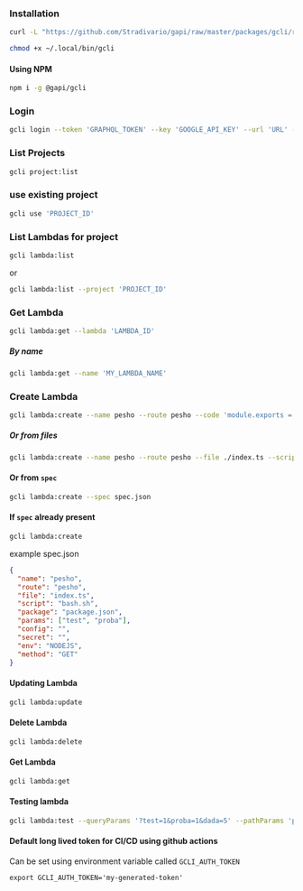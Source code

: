 ### Installation

```bash
curl -L "https://github.com/Stradivario/gapi/raw/master/packages/gcli/release/gcli-linux" -o ~/.local/bin/gcli
```

```bash
chmod +x ~/.local/bin/gcli
```

#### Using NPM

```bash
npm i -g @gapi/gcli
```

### Login

```bash
gcli login --token 'GRAPHQL_TOKEN' --key 'GOOGLE_API_KEY' --url 'URL' --uploadUrl 'UPLOAD_URL
```

### List Projects

```bash
gcli project:list
```

### use existing project

```bash
gcli use 'PROJECT_ID'
```

### List Lambdas for project

```bash
gcli lambda:list
```

or

```bash
gcli lambda:list --project 'PROJECT_ID'
```

### Get Lambda

```bash
gcli lambda:get --lambda 'LAMBDA_ID'
```

##### By name

```bash
gcli lambda:get --name 'MY_LAMBDA_NAME'
```

### Create Lambda

```bash
gcli lambda:create --name pesho --route pesho --code 'module.exports = async (context) => ({ status: 200, body: "Hello, world!", headers: { "Access-Control-Allow-Origin": "https://graphql-server.com"}})'
```

##### Or from files

```bash
gcli lambda:create --name pesho --route pesho --file ./index.ts --script ./bash.sh --package ./package.json
```

#### Or from `spec`

```bash
gcli lambda:create --spec spec.json
```

#### If `spec` already present

```bash
gcli lambda:create
```

example spec.json

```json
{
  "name": "pesho",
  "route": "pesho",
  "file": "index.ts",
  "script": "bash.sh",
  "package": "package.json",
  "params": ["test", "proba"],
  "config": "",
  "secret": "",
  "env": "NODEJS",
  "method": "GET"
}
```

#### Updating Lambda

```bash
gcli lambda:update
```

#### Delete Lambda

```bash
gcli lambda:delete
```

#### Get Lambda

```bash
gcli lambda:get
```

#### Testing lambda

```bash
gcli lambda:test --queryParams '?test=1&proba=1&dada=5' --pathParams 'proba=5;test=7'
```

#### Default long lived token for CI/CD using github actions

Can be set using environment variable called `GCLI_AUTH_TOKEN`

```
export GCLI_AUTH_TOKEN='my-generated-token'
```